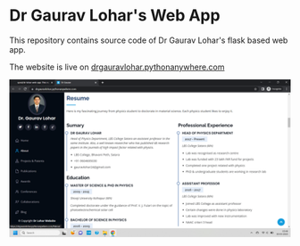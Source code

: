 # Dr Gaurav Lohar's Web App
This repository contains source code of Dr Gaurav Lohar's flask based web app.

The website is live on [drgauravlohar.pythonanywhere.com](https://drgauravlohar.pythonanywhere.com/)

![Screenshot of Dr Gaurav Lohar's web](./Screenshot.png)

